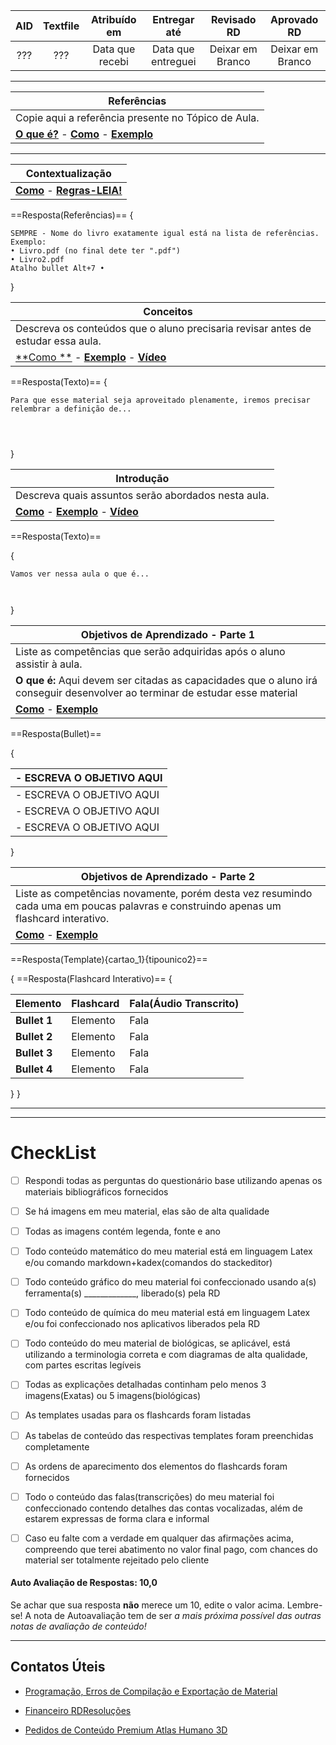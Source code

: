 |AID|Textfile|Atribuído em|Entregar até|Revisado RD|Aprovado RD|
|:-:|:-:|:-:|:-:|:-:|:-:|
|???|???|Data que recebi|Data que entreguei|Deixar em Branco|Deixar em Branco|

----

| Referências                                                  |
| ------------------------------------------------------------ |
| Copie aqui a referência presente no Tópico de Aula.          |
| [**O que é?**](https://home.rdresolucoes.com/perguntasqb#referências) - [**Como**](https://home.rdresolucoes.com/respostasqb#referência) - [**Exemplo**](https://home.rdresolucoes.com/perguntasqb.html#fn2) |

---

| **Contextualização**                                         |
| ------------------------------------------------------------ |
| [**Como**](https://home.rdresolucoes.com/passoapassoqb#preenchendo-o-cabeçalho) - [**Regras-LEIA!**](https://home.rdresolucoes.com/regrasgeraisqb.html) |

==Resposta(Referências)==
{

```
SEMPRE - Nome do livro exatamente igual está na lista de referências.
Exemplo: 
• Livro.pdf (no final dete ter ".pdf")
• Livro2.pdf
Atalho bullet Alt+7 • 
```

}

| Conceitos                                                    |
| ------------------------------------------------------------ |
| Descreva os conteúdos que o aluno precisaria revisar antes de estudar essa aula. |
| [**Como **](https://home.rdresolucoes.com/respostasqb#texto) - [**Exemplo**](https://home.rdresolucoes.com/perguntasqb#conceitos) - [**Vídeo**](https://home.rdresolucoes.com/passoapassoqb.html#respondendo-conceitos) |

==Resposta(Texto)==
{

```
Para que esse material seja aproveitado plenamente, iremos precisar relembrar a definição de...




```

}

| Introdução                                                   |
| ------------------------------------------------------------ |
| Descreva quais assuntos serão abordados nesta aula.          |
| [**Como**](https://home.rdresolucoes.com/respostasqb#texto)  - [**Exemplo**](https://home.rdresolucoes.com/perguntasqb#introdução) - [**Vídeo**](https://home.rdresolucoes.com/passoapassoqb.html#respondendo-introdução) |

==Resposta(Texto)==

{

```
Vamos ver nessa aula o que é...



```

}

| Objetivos de Aprendizado - Parte 1                           |
| ------------------------------------------------------------ |
| Liste as competências que serão adquiridas após o aluno assistir à aula. |
| **O que é:** Aqui devem ser citadas as capacidades que o aluno irá conseguir desenvolver ao terminar de estudar esse material |
| [**Como**](https://home.rdresolucoes.com/respostasqb#bullet) - [**Exemplo**](https://home.rdresolucoes.com/perguntasqb#objetivos-de-aprendizado) |

==Resposta(Bullet)==

{

| - ESCREVA O OBJETIVO AQUI |
| ------------------------- |
| - ESCREVA O OBJETIVO AQUI |
| - ESCREVA O OBJETIVO AQUI |
| - ESCREVA O OBJETIVO AQUI |

}

| Objetivos de Aprendizado - Parte 2                           |
| ------------------------------------------------------------ |
| Liste as competências novamente, porém desta vez resumindo cada uma em poucas palavras e construindo apenas um flashcard interativo. |
| [**Como**](https://home.rdresolucoes.com/respostasqb#bullet) - [**Exemplo**](https://home.rdresolucoes.com/perguntasqb#objetivos-de-aprendizado) |

==Resposta(Template){cartao_1}{tipounico2}==

{
==Resposta(Flashcard Interativo)==
{

| Elemento | Flashcard | Fala(Áudio Transcrito) |
| :----------- | :------------ | :------------------------- |
| **Bullet 1** | Elemento  | Fala                   |
| **Bullet 2** | Elemento  | Fala                   |
| **Bullet 3** | Elemento  | Fala                   |
| **Bullet 4** | Elemento  | Fala                   |

}
}

---

---
# CheckList
 - [ ] Respondi todas as perguntas do questionário base utilizando apenas os materiais bibliográficos fornecidos
 - [ ] Se há imagens em meu material, elas são de alta qualidade
 - [ ] Todas as imagens contém legenda, fonte e ano
 - [ ] Todo conteúdo matemático do meu material está em linguagem Latex e/ou comando markdown+kadex(comandos do stackeditor)
 - [ ] Todo conteúdo gráfico do meu material foi confeccionado usando a(s) ferramenta(s) _____________, liberado(s) pela RD
 - [ ] Todo conteúdo de química do meu material está em linguagem Latex e/ou foi confeccionado nos aplicativos liberados pela RD
 - [ ] Todo conteúdo do meu material de biológicas, se aplicável, está utilizando a terminologia correta e com diagramas de alta qualidade, com partes escritas legíveis
 - [ ] Todas as explicações detalhadas continham pelo menos 3 imagens(Exatas) ou 5 imagens(biológicas)
 - [ ] As templates usadas para os flashcards foram listadas
 - [ ] As tabelas de conteúdo das respectivas templates foram preenchidas completamente
 - [ ] As ordens de aparecimento dos elementos do flashcards foram fornecidos
 - [ ] Todo o conteúdo das falas(transcrições) do meu material foi confeccionado contendo detalhes das contas vocalizadas, além de estarem expressas de forma clara e informal
 - [ ] Caso eu falte com a verdade em qualquer das afirmações acima, compreendo que terei abatimento no valor final pago, com chances do material ser totalmente rejeitado pelo cliente


#### Auto Avaliação de Respostas: 10,0
Se achar que sua resposta **não** merece um 10, edite o valor acima. Lembre-se! A nota de Autoavaliação tem de ser _a mais próxima possível das outras notas de avaliação de conteúdo!_

---
## Contatos Úteis
* [Programação, Erros de Compilação e Exportação de Material](mailto:HelpDeskTI@rdresolucoes.com)

* [Financeiro RDResoluções](mailto:financeiro@rdresolucoes.com)

* [Pedidos de Conteúdo Premium Atlas Humano 3D](mailto:imagens@rdresolucoes.com)
